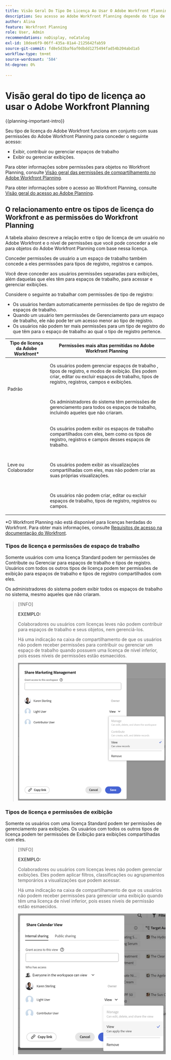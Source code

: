 ```yaml
---
title: Visão Geral Do Tipo De Licença Ao Usar O Adobe Workfront Planning
description: Seu acesso ao Adobe Workfront Planning depende do tipo de licença, além das permissões para objetos. Nem todos os usuários na organização têm o mesmo acesso e permissões para usar o Adobe Workfront Planning. Este artigo descreve os níveis de acesso que os usuários podem ter ao Adobe Workfront Planning.
author: Alina
feature: Workfront Planning
role: User, Admin
recommendations: noDisplay, noCatalog
exl-id: 10dee6f9-06ff-435a-81a4-2125642fab59
source-git-commit: fd8e5d3baf6af0dbdd1275494fad54b204abd1a5
workflow-type: tm+mt
source-wordcount: '584'
ht-degree: 0%

---
```



# Visão geral do tipo de licença ao usar o Adobe Workfront Planning

<!--<span class="preview">The highlighted information on this page refers to functionality not yet generally available. It is available only in the Preview environment for all customers. After the monthly releases to Production, the same features are also available in the Production environment for customers who enabled fast releases. </span>   

<span class="preview">For information about fast releases, see [Enable or disable fast releases for your organization](/help/quicksilver/administration-and-setup/set-up-workfront/configure-system-defaults/enable-fast-release-process.md). </span>-->

{{planning-important-intro}}

Seu tipo de licença do Adobe Workfront funciona em conjunto com suas permissões do Adobe Workfront Planning para conceder o seguinte acesso:

* Exibir, contribuir ou gerenciar espaços de trabalho <!--<span class="preview">or record types</span>-->
* Exibir ou gerenciar exibições.

Para obter informações sobre permissões para objetos no Workfront Planning, consulte [Visão geral das permissões de compartilhamento no Adobe Workfront Planning](/help/quicksilver/planning/access/sharing-permissions-overview.md).

Para obter informações sobre o acesso ao Workfront Planning, consulte [Visão geral do acesso ao Adobe Planning](/help/quicksilver/planning/access/access-overview.md).

## O relacionamento entre os tipos de licença do Workfront e as permissões do Workfront Planning

A tabela abaixo descreve a relação entre o tipo de licença de um usuário no Adobe Workfront e o nível de permissões que você pode conceder a ele para objetos do Adobe Workfront Planning com base nessa licença.

Conceder permissões de usuário a um espaço de trabalho também concede a eles permissões para tipos de registro, registros e campos.

Você deve conceder aos usuários permissões separadas para exibições, além daquelas que eles têm para espaços de trabalho, para acessar e gerenciar exibições.


<div class="preview">

Considere o seguinte ao trabalhar com permissões de tipo de registro:

* Os usuários herdam automaticamente permissões de tipo de registro de espaços de trabalho.
* Quando um usuário tem permissões de Gerenciamento para um espaço de trabalho, ele não pode ter um acesso menor ao tipo de registro.
* Os usuários não podem ter mais permissões para um tipo de registro do que têm para o espaço de trabalho ao qual o tipo de registro pertence.

</div>

| Tipo de licença da Adobe Workfront* | Permissões mais altas permitidas no Adobe Workfront Planning |
|------------------------------------------------|-------------------------------------------------------------------------------------------------------------------------------------------------------------------------------|
| Padrão | <p>Os usuários podem gerenciar espaços de trabalho <span class="preview">, tipos de registro, </span> e modos de exibição. Eles podem criar, editar ou excluir espaços de trabalho, tipos de registro, registros, campos e exibições.</p> <br> <p>Os administradores do sistema têm permissões de gerenciamento para todos os espaços de trabalho, incluindo aqueles que não criaram.</p> |
| Leve ou Colaborador | <p>Os usuários podem exibir os espaços de trabalho compartilhados com eles, bem como os tipos de registro, registros e campos desses espaços de trabalho.</p> <br> <p>Os usuários podem exibir as visualizações compartilhadas com eles, mas não podem criar as suas próprias visualizações. </p><br> <p>Os usuários não podem criar, editar ou excluir espaços de trabalho, tipos de registro, registros ou campos.</p> |

*O Workfront Planning não está disponível para licenças herdadas do Workfront.
Para obter mais informações, consulte [Requisitos de acesso na documentação do Workfront](/help/quicksilver/administration-and-setup/add-users/access-levels-and-object-permissions/access-level-requirements-in-documentation.md).


<!--OLD 

| Adobe Workfront license type*                                   | Highest permissions allowed in Adobe Workfront Planning                                                                                                                                             |
|------------------------------------------------|-------------------------------------------------------------------------------------------------------------------------------------------------------------------------------|
|New: Standard <br> or <br>Current: Plan                    | Users can manage workspaces. They can create, edit, or delete workspaces, record types, records, and fields. <br> System administrators have Manage permissions to all workspaces, including the ones they did not create.                                                                                                                     |
| New: Light, Contributor <br> or <br>Current: Work, Requestor, Reviewer                      | Users can view the workspaces shared with them, as well as the record types, records, and fields of those workspaces. <br> Users cannot create, edit, or delete workspaces, record types, records, or fields.|

*For more information, see [Access requirements in Workfront documentation](/help/quicksilver/administration-and-setup/add-users/access-levels-and-object-permissions/access-level-requirements-in-documentation.md).
-->

### Tipos de licença e permissões de espaço de trabalho

Somente usuários com uma licença Standard podem ter permissões de Contribute ou Gerenciar para espaços de trabalho <span class="preview">e tipos de registro</span>. Usuários com todos os outros tipos de licença podem ter permissões de exibição para espaços de trabalho <span class="preview"> e tipos de registro </span> compartilhados com eles.

Os administradores do sistema podem exibir todos os espaços de trabalho no sistema, mesmo aqueles que não criaram.

<!--does the shot below need to be replaced for record types??-->

>[!INFO]
>
>**EXEMPLO:**
>
>Colaboradores ou usuários com licenças leves não podem contribuir para espaços de trabalho e seus objetos, nem gerenciá-los.
>
>Há uma indicação na caixa de compartilhamento de que os usuários não podem receber permissões para contribuir ou gerenciar um espaço de trabalho quando possuem uma licença de nível inferior, pois esses níveis de permissões estão esmaecidos.
>
>![Permissões esmaecidas para o usuário colaborador no espaço de trabalho](assets/permissions-grayed-out-for-contributor-user-on-workspace.png)


### Tipos de licença e permissões de exibição

Somente os usuários com uma licença Standard podem ter permissões de gerenciamento para exibições. Os usuários com todos os outros tipos de licença podem ter permissões de Exibição para exibições compartilhadas com eles.

>[!INFO]
>
>**EXEMPLO:**
>
>Colaboradores ou usuários com licenças leves não podem gerenciar exibições. Eles podem aplicar filtros, classificações ou agrupamentos temporários a visualizações que podem acessar.
>
>Há uma indicação na caixa de compartilhamento de que os usuários não podem receber permissões para gerenciar uma exibição quando têm uma licença de nível inferior, pois esses níveis de permissão estão esmaecidos.
>
>![Permissões esmaecidas para usuário light no compartilhamento de exibição](assets/permissions-grayed-out-for-light-user.png)
